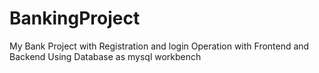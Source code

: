 # BankingProject
My Bank Project  with Registration and login Operation with Frontend and Backend Using Database as mysql workbench
